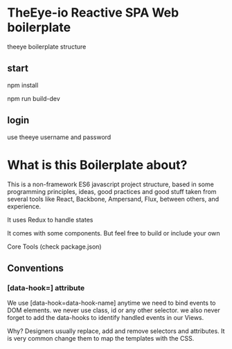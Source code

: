 # TheEye-io Reactive SPA Web boilerplate

theeye boilerplate structure


## start 

npm install

npm run build-dev


## login

use theeye username and password


# What is this Boilerplate about?

This is a non-framework ES6 javascript project structure, based in some programming principles, ideas, good practices and good stuff taken from several tools like React, Backbone, Ampersand, Flux, between others, and experience.

It uses Redux to handle states

It comes with some components. But feel free to build or include your own

Core Tools (check package.json)

## Conventions

### [data-hook=] attribute

We use <tag-name>[data-hook=data-hook-name] anytime we need to bind events to DOM elements. we never use class, id or any other selector. 
we also never forget to add the data-hooks to identify handled events in our Views.


Why? Designers usually replace, add and remove selectors and attributes. It is very common change them to map the templates with the CSS.


